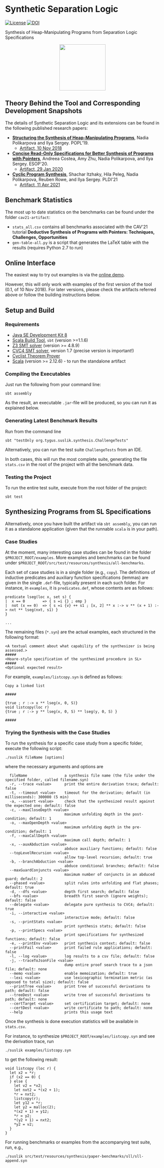 # Synthetic Separation Logic

[![License](https://img.shields.io/badge/License-BSD%202--Clause-orange.svg)](https://raw.githubusercontent.com/TyGuS/suslik/master/LICENSE)
[![DOI](https://zenodo.org/badge/DOI/10.5281/zenodo.1482573.svg)](https://doi.org/10.5281/zenodo.1482573)

Synthesis of Heap-Manipulating Programs from Separation Logic Specifications

<p align="center">
  <a href = "http://comcom.csail.mit.edu/comcom/#SuSLik"><img src="https://github.com/TyGuS/suslik/blob/master/misc/suslik-logo.png" width="150" height="150"></a>
</p>

## Theory Behind the Tool and Corresponding Development Snapshots

The details of Synthetic Separation Logic and its extensions can be found in the following published research papers:

* **[Structuring the Synthesis of Heap-Manipulating Programs](https://dl.acm.org/doi/10.1145/3290385)**, Nadia Polikarpova and Ilya Sergey. POPL'19.
  - [Artifact, 10 Nov 2018](https://doi.org/10.5281/zenodo.1482574)
* **[Concise Read-Only Specifications for Better Synthesis of Programs with Pointers](https://link.springer.com/chapter/10.1007/978-3-030-44914-8_6)**, 
  Andreea Costea, Amy Zhu, Nadia Polikarpova, and Ilya Sergey. ESOP'20.
  - [Artifact, 29 Jan 2020](https://doi.org/10.5281/zenodo.3630045)
* **[Cyclic Program Synthesis](https://doi.org/10.1145/3453483.3454087)**, Shachar Itzhaky, Hila Peleg, Nadia Polikarpova, Reuben Rowe, and Ilya Sergey. PLDI'21
  - [Artifact, 11 Apr 2021](https://doi.org/10.5281/zenodo.4679743)
  
## Benchmark Statistics

The most up to date statistics on the benchmarks can be found under the folder `cav21-artifact`:

* `stats_all.csv` contains all benchmarks associated with the CAV'21 tutorial 
  **Deductive Synthesis of Programs with Pointers: Techniques, Challenges, Opportunities**
* `gen-table-all.py` is a script that generates the LaTeX table with the results (requires Python 2.7 to run)   

## Online Interface

The easiest way to try out examples is via the [online demo](http://comcom.csail.mit.edu/comcom/#SuSLik). 

However, this will only work with examples of the first version of the tool (0.1, of 10 Nov 2018). For later versions,
please check the artifacts referred above or follow the building instructions below. 

## Setup and Build

### Requirements 

* [Java SE Development Kit 8](http://www.oracle.com/technetwork/java/javase/downloads/jdk8-downloads-2133151.html)
* [Scala Build Tool](https://www.scala-sbt.org/), `sbt` (version >=1.1.6)
* [Z3 SMT solver](https://github.com/Z3Prover/z3) (version >= 4.8.9)
* [CVC4 SMT solver](https://cvc4.github.io/), version 1.7 (precise version is important!)
* [Cyclist Theorem Prover](http://www.cyclist-prover.org/installation)
* [Scala](https://www.scala-lang.org/download/) (version >= 2.12.6) - to run the standalone artifact

### Compiling the Executables

Just run the following from your command line: 

```
sbt assembly
```

As the result, an executable `.jar`-file will be produced, so you can run it as explained below.

### Generating Latest Benchmark Results

Run from the command line

```
sbt "testOnly org.tygus.suslik.synthesis.ChallengeTests"
```

Alternatively, you can run the test suite `ChallengeTests` from an IDE.  

In both cases, this will run the most complete suite, generating the file `stats.csv` in the root of the project with all
the benchmark data.

### Testing the Project

To run the entire test suite, execute from the root folder of the project:

```
sbt test
```

## Synthesizing Programs from SL Specifications

Alternatively, once you have built the artifact via `sbt assembly`, you can run 
it as a standalone application (given that the runnable `scala` is in your path).

### Case Studies

At the moment, many interesting case studies can be found in the folder
`$PROJECT_ROOT/examples`. More examples
and benchmarks can be found under `$PROJECT_ROOT/src/test/resources/synthesis/all-benchmarks`.

Each set of case studies is in a single folder (e.g., `copy`). The
definitions of inductive predicates and auxiliary function
specifications (lemmas) are given in the single `.def`-file, typically
present in each such folder. For instance, in `examples`, it is
`predicates.def`, whose contents are as follows:

```
predicate lseg(loc x, set s) {
|  x == 0        => { s =i {} ; emp }
|  not (x == 0)  => { s =i {v} ++ s1 ; [x, 2] ** x :-> v ** (x + 1) :-> nxt ** lseg(nxt, s1) }
}

...
```

The remaining files (`*.syn`) are the actual examples, each
structured in the following format:

```
<A textual comment about what capability of the synthesizer is being assessed.>
#####
<Hoare-style specification of the synthesized procedure in SL>
#####
<Optional expected result>
```

For example, `examples/listcopy.syn` is defined as follows:

```
Copy a linked list

#####

{true ; r :-> x ** lseg(x, 0, S)}
void listcopy(loc r)
{true ; r :-> y ** lseg(x, 0, S) ** lseg(y, 0, S) }

#####

```

### Trying the Synthesis with the Case Studies

To run the synthesis for a specific case study from a specific folder,
execute the following script:

```
./suslik fileName [options]
```
where the necessary arguments and options are

```
  fileName                 a synthesis file name (the file under the specified folder, called filename.syn)
  -r, --trace <value>      print the entire derivation trace; default: false
  -t, --timeout <value>    timeout for the derivation; default (in milliseconds): 300000 (5 min)
  -a, --assert <value>     check that the synthesized result against the expected one; default: false
  -c, --maxCloseDepth <value>
                           maximum unfolding depth in the post-condition; default: 1
  -o, --maxOpenDepth <value>
                           maximum unfolding depth in the pre-condition; default: 1
  -f, --maxCallDepth <value>
                           maximum call depth; default: 1
  -x, --auxAbduction <value>
                           abduce auxiliary functions; default: false
  --topLevelRecursion <value>
                           allow top-level recursion; default: true
  -b, --branchAbduction <value>
                           abduce conditional branches; default: false
  --maxGuardConjuncts <value>
                           maximum number of conjuncts in an abduced guard; default: 2
  --phased <value>         split rules into unfolding and flat phases; default: true
  -d, --dfs <value>        depth first search; default: false
  --bfs <value>            breadth first search (ignore weights); default: false
  --delegate <value>       delegate pure synthesis to CVC4; default: true
  -i, --interactive <value>
                           interactive mode; default: false
  -s, --printStats <value>
                           print synthesis stats; default: false
  -p, --printSpecs <value>
                           print specifications for synthesized functions; default: false
  -e, --printEnv <value>   print synthesis context; default: false
  --printFail <value>      print failed rule applications; default: false
  -l, --log <value>        log results to a csv file; default: false
  -j, --traceToJsonFile <value>
                           dump entire proof search trace to a json file; default: none
  --memo <value>           enable memoization; default: true
  --lexi <value>           use lexicographic termination metric (as opposed to total size); default: false
  --printTree <value>      print tree of successful derivations to path; default: false
  --treeDest <value>       write tree of successful derivations to path; default: none
  --certTarget <value>     set certification target; default: none
  --certDest <value>       write certificate to path; default: none
  --help                   prints this usage text

```

Once the synthesis is done execution statistics will be available in `stats.csv`.

For instance, to synthesize `$PROJECT_ROOT/examples/listcopy.syn` and see the derivation trace, run

```
./suslik examples/listcopy.syn
```

to get the following result:

```
void listcopy (loc r) {
  let x2 = *r;
  if (x2 == 0) {
  } else {
    let v2 = *x2;
    let nxt2 = *(x2 + 1);
    *r = nxt2;
    listcopy(r);
    let y12 = *r;
    let y2 = malloc(2);
    *(x2 + 1) = y12;
    *r = y2;
    *(y2 + 1) = nxt2;
    *y2 = v2;
  }
}
```

For running benchmarks or examples from the accompanying test suite, run, e.g.,
```
./suslik src/test/resources/synthesis/paper-benchmarks/sll/sll-append.syn
``` 